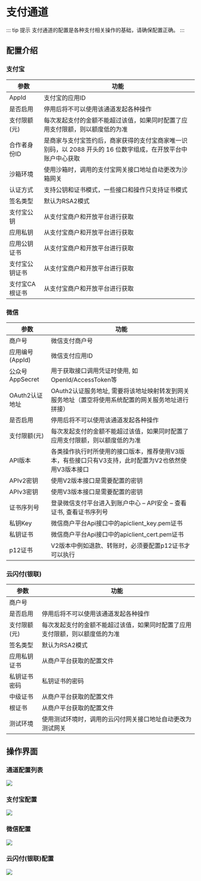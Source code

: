 # 支付通道
::: tip 提示
支付通道的配置是各种支付相关操作的基础，请确保配置正确。
:::

## 配置介绍
### 支付宝

| 参数       | 功能                                                          |
|----------|-------------------------------------------------------------|
| AppId    | 支付宝的应用ID                                                    |
| 是否启用     | 停用后将不可以使用该通道发起各种操作                                          |
| 支付限额(元)  | 每次发起支付的金额不能超过该值，如果同时配置了应用支付限额，则以额度低的为准                      |
| 合作者身份ID  | 是商家与支付宝签约后，商家获得的支付宝商家唯一识别码，以 2088 开头的 16 位数字组成，在开放平台中账户中心获取 |
| 沙箱环境     | 使用沙箱时，调用的支付宝网关接口地址自动更改为沙箱网关                                 |
| 认证方式     | 支持公钥和证书模式，一些接口和操作只支持证书模式                                    |
| 签名类型     | 默认为RSA2模式                                                   |
| 支付宝公钥    | 从支付宝商户和开放平台进行获取                                             |
| 应用私钥     | 从支付宝商户和开放平台进行获取                                             |
| 应用公钥证书   | 从支付宝商户和开放平台进行获取                                             |
| 支付宝公钥证书  | 从支付宝商户和开放平台进行获取                                             |
| 支付宝CA根证书 | 从支付宝商户和开放平台进行获取                                             |

### 微信

| 参数           | 功能                                                     |
|--------------|--------------------------------------------------------|
| 商户号          | 微信支付商户号                                                |
| 应用编号(AppId)  | 微信支付应用ID                                               |
| 公众号AppSecret | 用于获取接口调用凭证时使用, 如OpenId/AccessToken等                    |
| OAuth2认证地址   | OAuth2认证服务地址, 需要将该地址映射转发到网关服务地址（置空将使用系统配置的网关服务地址进行拼接）  |
| 是否启用         | 停用后将不可以使用该通道发起各种操作                                     |
| 支付限额(元)      | 每次发起支付的金额不能超过该值，如果同时配置了应用支付限额，则以额度低的为准                 |
| API版本        | 各类操作执行时所使用的接口版本，推荐使用V3版本，有些接口只有V3支持，此时配置为V2也依然使用V3版本接口 |
| APIv2密钥      | 使用V2版本接口是需要配置的密钥                                       |
| APIv3密钥      | 使用V3版本接口是需要配置的密钥                                       |
| 证书序列号        | 登录微信支付平台进入到账户中心 – API安全 – 查看证书, 查看证书序列号                |
| 私钥Key        | 微信商户平台Api接口中的apiclient_key.pem证书                       |
| 私钥证书         | 微信商户平台Api接口中的apiclient_cert.pem证书                      |
| p12证书        | V2版本中例如退款、转账时，必须要配置p12证书才可以执行                          |

### 云闪付(银联)

| 参数      | 功能                                     |
|---------|----------------------------------------|
| 商户号     |                                        |
| 是否启用    | 停用后将不可以使用该通道发起各种操作                     |
| 支付限额(元) | 每次发起支付的金额不能超过该值，如果同时配置了应用支付限额，则以额度低的为准 |
| 签名类型    | 默认为RSA2模式                              |
| 应用私钥证书  | 从商户平台获取的配置文件                           |
| 私钥证书密码  | 私钥证书的密码                                |
| 中级证书    | 从商户平台获取的配置文件                           |
| 根证书     | 从商户平台获取的配置文件                           |
| 测试环境    | 使用测试环境时，调用的云闪付网关接口地址自动更改为测试网关          |

## 操作界面

### 通道配置列表

![](https://cdn.jsdelivr.net/gh/xxm1995/picx-images-hosting@master/daxpay/微信截图_20241208171612.3k82578c71.webp)

### 支付宝配置

![](https://cdn.jsdelivr.net/gh/xxm1995/picx-images-hosting@master/daxpay/微信截图_20241208171622.4xul98je7z.webp)

### 微信配置

![](https://cdn.jsdelivr.net/gh/xxm1995/picx-images-hosting@master/daxpay/微信截图_20241208171802.64dwhu8atc.webp)

### 云闪付(银联)配置

![](https://cdn.jsdelivr.net/gh/xxm1995/picx-images-hosting@master/daxpay/微信截图_20241208171813.7pcatrrup.webp)
